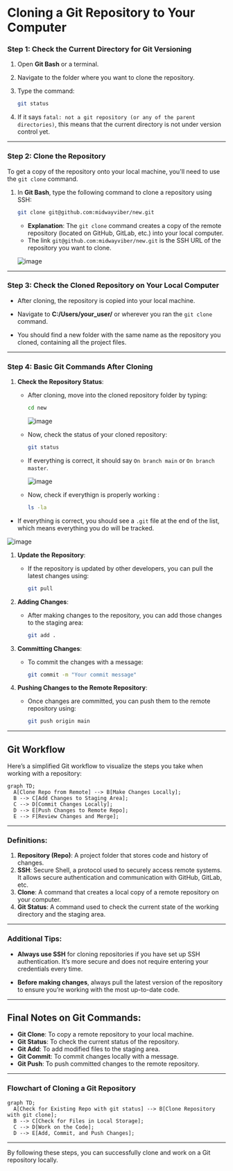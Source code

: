 # Cloning a Git Repository to Your Computer

### **Step 1: Check the Current Directory for Git Versioning**

1. Open **Git Bash** or a terminal.

2. Navigate to the folder where you want to clone the repository.

3. Type the command:

   ```bash
   git status
   ```

4. If it says `fatal: not a git repository (or any of the parent directories)`, this means that the current directory is not under version control yet.

---

### **Step 2: Clone the Repository**

To get a copy of the repository onto your local machine, you'll need to use the `git clone` command.

1. In **Git Bash**, type the following command to clone a repository using SSH:

   ```bash
   git clone git@github.com:midwayviber/new.git
   ```

   - **Explanation**: The `git clone` command creates a copy of the remote repository (located on GitHub, GitLab, etc.) into your local computer.
   - The link `git@github.com:midwayviber/new.git` is the SSH URL of the repository you want to clone.

   ![image](https://github.com/user-attachments/assets/a8989e10-88cb-4b02-b6f8-3212774c5409)

---

### **Step 3: Check the Cloned Repository on Your Local Computer**

- After cloning, the repository is copied into your local machine.

- Navigate to **C:/Users/your_user/** or wherever you ran the `git clone` command.

- You should find a new folder with the same name as the repository you cloned, containing all the project files.

---

### **Step 4: Basic Git Commands After Cloning**

1. **Check the Repository Status**:

   - After cloning, move into the cloned repository folder by typing:

     ```bash
     cd new
     ```
     ![image](https://github.com/user-attachments/assets/aed1b23a-6e18-4c31-99fd-1accbcd480fe)
     
   - Now, check the status of your cloned repository:

     ```bash
     git status
     ```

   - If everything is correct, it should say `On branch main` or `On branch master`.

     ![image](https://github.com/user-attachments/assets/4491c6aa-7c97-4500-8811-fb35ba81fedd)
  
   - Now, check if everythign is properly working : 

     ```bash
     ls -la
     ```

  - If everything is correct, you should see a `.git` file at the end of the list, which means everything you do will be tracked.

![image](https://github.com/user-attachments/assets/894939d6-4d1e-442d-ab41-17c3f783d785)


1. **Update the Repository**:

   - If the repository is updated by other developers, you can pull the latest changes using:

     ```bash
     git pull
     ```

2. **Adding Changes**:

   - After making changes to the repository, you can add those changes to the staging area:

     ```bash
     git add .
     ```

3. **Committing Changes**:

   - To commit the changes with a message:

     ```bash
     git commit -m "Your commit message"
     ```

4. **Pushing Changes to the Remote Repository**:

   - Once changes are committed, you can push them to the remote repository using:

     ```bash
     git push origin main
     ```

---

## **Git Workflow**

Here’s a simplified Git workflow to visualize the steps you take when working with a repository:

```mermaid
graph TD;
  A[Clone Repo from Remote] --> B[Make Changes Locally];
  B --> C[Add Changes to Staging Area];
  C --> D[Commit Changes Locally];
  D --> E[Push Changes to Remote Repo];
  E --> F[Review Changes and Merge];
```

---

### **Definitions**:

1. **Repository (Repo)**: A project folder that stores code and history of changes.
2. **SSH**: Secure Shell, a protocol used to securely access remote systems. It allows secure authentication and communication with GitHub, GitLab, etc.
3. **Clone**: A command that creates a local copy of a remote repository on your computer.
4. **Git Status**: A command used to check the current state of the working directory and the staging area.

---

### **Additional Tips**:

- **Always use SSH** for cloning repositories if you have set up SSH authentication. It’s more secure and does not require entering your credentials every time.

- **Before making changes**, always pull the latest version of the repository to ensure you’re working with the most up-to-date code.

---

## **Final Notes on Git Commands**:

- **Git Clone**: To copy a remote repository to your local machine.
- **Git Status**: To check the current status of the repository.
- **Git Add**: To add modified files to the staging area.
- **Git Commit**: To commit changes locally with a message.
- **Git Push**: To push committed changes to the remote repository.

---

### **Flowchart of Cloning a Git Repository**

```mermaid
graph TD;
  A[Check for Existing Repo with git status] --> B[Clone Repository with git clone];
  B --> C[Check for Files in Local Storage];
  C --> D[Work on the Code];
  D --> E[Add, Commit, and Push Changes];
```

---

By following these steps, you can successfully clone and work on a Git repository locally.

